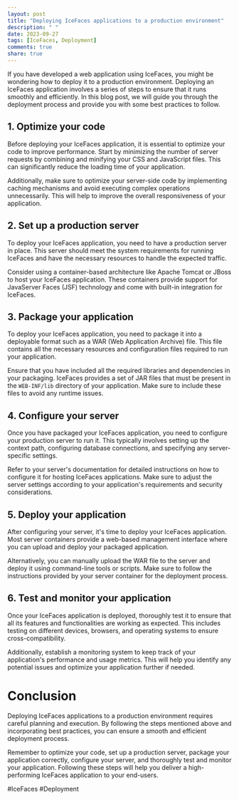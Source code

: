 ```yaml
---
layout: post
title: "Deploying IceFaces applications to a production environment"
description: " "
date: 2023-09-27
tags: [IceFaces, Deployment]
comments: true
share: true
---
```


If you have developed a web application using IceFaces, you might be wondering how to deploy it to a production environment. Deploying an IceFaces application involves a series of steps to ensure that it runs smoothly and efficiently. In this blog post, we will guide you through the deployment process and provide you with some best practices to follow.

## 1. Optimize your code

Before deploying your IceFaces application, it is essential to optimize your code to improve performance. Start by minimizing the number of server requests by combining and minifying your CSS and JavaScript files. This can significantly reduce the loading time of your application.

Additionally, make sure to optimize your server-side code by implementing caching mechanisms and avoid executing complex operations unnecessarily. This will help to improve the overall responsiveness of your application.

## 2. Set up a production server

To deploy your IceFaces application, you need to have a production server in place. This server should meet the system requirements for running IceFaces and have the necessary resources to handle the expected traffic.

Consider using a container-based architecture like Apache Tomcat or JBoss to host your IceFaces application. These containers provide support for JavaServer Faces (JSF) technology and come with built-in integration for IceFaces.

## 3. Package your application

To deploy your IceFaces application, you need to package it into a deployable format such as a WAR (Web Application Archive) file. This file contains all the necessary resources and configuration files required to run your application.

Ensure that you have included all the required libraries and dependencies in your packaging. IceFaces provides a set of JAR files that must be present in the `WEB-INF/lib` directory of your application. Make sure to include these files to avoid any runtime issues.

## 4. Configure your server

Once you have packaged your IceFaces application, you need to configure your production server to run it. This typically involves setting up the context path, configuring database connections, and specifying any server-specific settings.

Refer to your server's documentation for detailed instructions on how to configure it for hosting IceFaces applications. Make sure to adjust the server settings according to your application's requirements and security considerations.

## 5. Deploy your application

After configuring your server, it's time to deploy your IceFaces application. Most server containers provide a web-based management interface where you can upload and deploy your packaged application.

Alternatively, you can manually upload the WAR file to the server and deploy it using command-line tools or scripts. Make sure to follow the instructions provided by your server container for the deployment process.

## 6. Test and monitor your application

Once your IceFaces application is deployed, thoroughly test it to ensure that all its features and functionalities are working as expected. This includes testing on different devices, browsers, and operating systems to ensure cross-compatibility.

Additionally, establish a monitoring system to keep track of your application's performance and usage metrics. This will help you identify any potential issues and optimize your application further if needed.

# Conclusion

Deploying IceFaces applications to a production environment requires careful planning and execution. By following the steps mentioned above and incorporating best practices, you can ensure a smooth and efficient deployment process.

Remember to optimize your code, set up a production server, package your application correctly, configure your server, and thoroughly test and monitor your application. Following these steps will help you deliver a high-performing IceFaces application to your end-users.

#IceFaces #Deployment